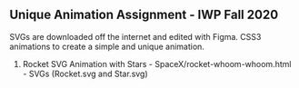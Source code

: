 ## Unique Animation Assignment - IWP Fall 2020

SVGs are downloaded off the internet and edited with Figma. CSS3 animations to create a simple and unique animation. 

1. Rocket SVG Animation with Stars - SpaceX/rocket-whoom-whoom.html - SVGs (Rocket.svg and Star.svg)